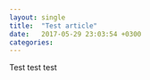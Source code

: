 ```yaml
---
layout: single
title:  "Test article"
date:   2017-05-29 23:03:54 +0300
categories: 
---
```

Test test test